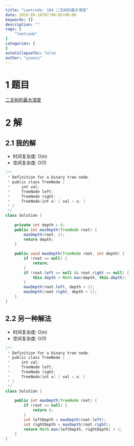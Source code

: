 ```yaml
---
title: "Leetcode: 104 二叉树的最大深度"
date: 2019-09-16T07:08:02+08:00
keywords: []
description: ""
tags: [
    "leetcode"
]
categories: [
]
autoCollapseToc: false
author: "yuanzx"
---
```


# 1 题目

[二叉树的最大深度](https://leetcode-cn.com/problems/maximum-depth-of-binary-tree/)

# 2 解

## 2.1 我的解

- 时间复杂度: O(n)
- 空间复杂度: O(1)

```java
/**
 * Definition for a binary tree node.
 * public class TreeNode {
 *     int val;
 *     TreeNode left;
 *     TreeNode right;
 *     TreeNode(int x) { val = x; }
 * }
 */
class Solution {
    
    private int depth = 0;
    public int maxDepth(TreeNode root) {
        maxDepth(root, 1);
        return depth;
    }
    
    public void maxDepth(TreeNode root, int depth) {
        if (root == null) {
            return;
        }
        if (root.left == null && root.right == null) {
            this.depth = Math.max(depth, this.depth);
        }
        maxDepth(root.left, depth + 1);
        maxDepth(root.right, depth + 1);
    }
}
```

## 2.2 另一种解法

- 时间复杂度: O(n)
- 空间复杂度: O(1)

```java
/**
 * Definition for a binary tree node.
 * public class TreeNode {
 *     int val;
 *     TreeNode left;
 *     TreeNode right;
 *     TreeNode(int x) { val = x; }
 * }
 */
class Solution {
    
    public int maxDepth(TreeNode root) {
        if (root == null) {
            return 0;
        }
        int leftDepth = maxDepth(root.left);
        int rightDepth = maxDepth(root.right);
        return Math.max(leftDepth, rightDepth) + 1;
    }
}
```